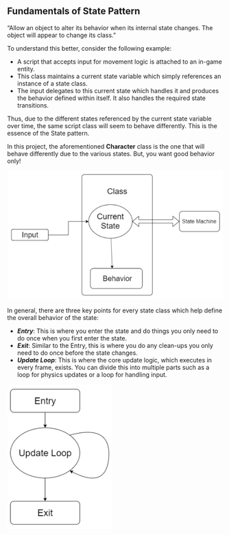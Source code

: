 ## Fundamentals of State Pattern

“Allow an object to alter its behavior when its internal state changes. The object will appear to change its class.”

To understand this better, consider the following example:

- A script that accepts input for movement logic is attached to an in-game entity.
- This class maintains a current state variable which simply references an instance of a state class.
- The input delegates to this current state which handles it and produces the behavior defined within itself. It also handles the required state transitions.

Thus, due to the different states referenced by the current state variable over time, the same script class will seem to behave differently. This is the essence of the State pattern.

In this project, the aforementioned **Character** class is the one that will behave differently due to the various states. But, you want good behavior only!

![](Images/1.png "Flowchart of state pattern")

In general, there are three key points for every state class which help define the overall behavior of the state:

- ***Entry***: This is where you enter the state and do things you only need to do once when you first enter the state.
- ***Exit***: Similar to the Entry, this is where you do any clean-ups you only need to do once before the state changes.
- ***Update Loop***: This is where the core update logic, which executes in every frame, exists. You can divide this into multiple parts such as a loop for physics updates or a loop for handling input.

![](Images/2.png)
